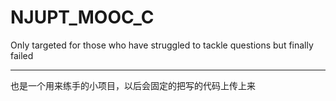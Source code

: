 # NJUPT_MOOC_C

Only targeted for those who have struggled to tackle questions but finally failed

-----
也是一个用来练手的小项目，以后会固定的把写的代码上传上来
